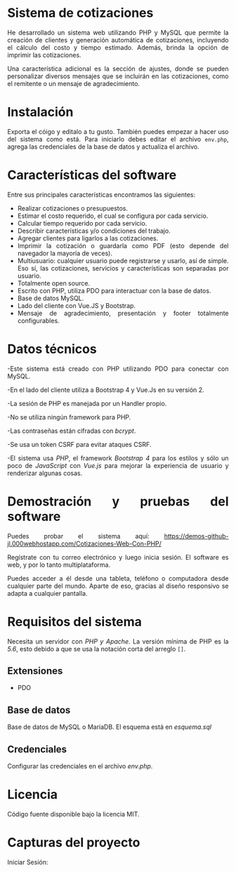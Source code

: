 <div align="justify">
                 
# Sistema de cotizaciones  
He desarrollado un sistema web utilizando PHP y MySQL que permite la creación de clientes y generación automática de cotizaciones, incluyendo el cálculo del costo y tiempo estimado. Además, brinda la opción de imprimir las cotizaciones.

Una característica adicional es la sección de ajustes, donde se pueden personalizar diversos mensajes que se incluirán en las cotizaciones, como el remitente o un mensaje de agradecimiento.

# Instalación
Exporta el cóigo y editalo a tu gusto.
También puedes empezar a hacer uso del sistema como está. Para iniciarlo debes editar el archivo `env.php`, agrega las credenciales de la base de datos y actualiza el archivo.


# Características del software

Entre sus principales características encontramos las siguientes:

*   Realizar cotizaciones o presupuestos.
*   Estimar el costo requerido, el cual se configura por cada servicio.
*   Calcular tiempo requerido por cada servicio.
*   Describir características y/o condiciones del trabajo.
*   Agregar clientes para ligarlos a las cotizaciones.
*   Imprimir la cotización o guardarla como PDF (esto depende del navegador la mayoría de veces).
*   Multiusuario: cualquier usuario puede registrarse y usarlo, así de simple. Eso sí, las cotizaciones, servicios y características son separadas por usuario.
*   Totalmente open source.
*   Escrito con PHP, utiliza PDO para interactuar con la base de datos.
*   Base de datos MySQL.
*   Lado del cliente con Vue.JS y Bootstrap.
*   Mensaje de agradecimiento, presentación y footer totalmente configurables.

# Datos técnicos

-Este sistema está creado con PHP utilizando PDO para conectar con MySQL.

-En el lado del cliente utiliza a Bootstrap 4 y Vue.Js en su versión 2.

-La sesión de PHP es manejada por un Handler propio.

-No se utiliza ningún framework para PHP.

-Las contraseñas están cifradas con _bcrypt_.

-Se usa un token CSRF para evitar ataques CSRF.

-El sistema usa  _PHP_, el framework _Bootstrap 4_ para los estilos y sólo un poco de _JavaScript_ con _Vue.js_ para mejorar la experiencia de usuario y renderizar algunas cosas.

# Demostración y pruebas del software

Puedes probar el sistema aquí: https://demos-github-jl.000webhostapp.com/Cotizaciones-Web-Con-PHP/

Regístrate con tu correo electrónico y luego inicia sesión. El software es web, y por lo tanto multiplataforma. 

Puedes acceder a él desde una tableta, teléfono o computadora desde cualquier parte del mundo. Aparte de eso, gracias al diseño responsivo se adapta a cualquier pantalla. 
  
# Requisitos del sistema   

Necesita un servidor con *PHP y Apache*. La versión mínima de PHP es la *5.6*, esto debido a que se usa la notación corta del arreglo `[]`.

## Extensiones  
* PDO  
## Base de datos  
Base de datos de MySQL o MariaDB. El esquema está en _esquema.sql_  
  
## Credenciales  
Configurar las credenciales en el archivo _env.php_.  
  
# Licencia  
Código fuente disponible bajo la licencia MIT.

</div> 

# Capturas del proyecto

Iniciar Sesión:
